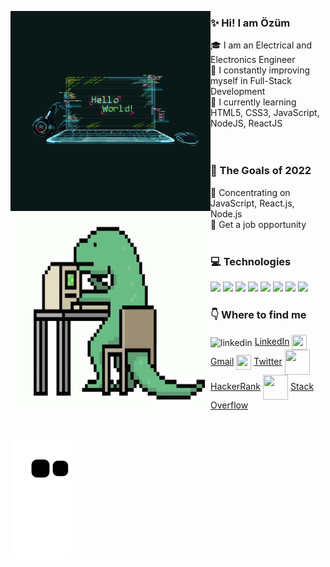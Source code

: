 <!--
**berceou/berceou** is a ✨ _special_ ✨ repository because its `README.md` (this file) appears on your GitHub profile.

Here are some ideas to get you started:

- 🔭 I’m currently working on ...
- 🌱 I’m currently learning ...
- 👯 I’m looking to collaborate on ...
- 🤔 I’m looking for help with ...
- 💬 Ask me about ...
- 📫 How to reach me: ...
- 😄 Pronouns: ...
- ⚡ Fun fact: ...

  
<img height="180em" align="center" src="https://github-readme-stats.vercel.app/api?username=berceou&show_icons=true&locale=en&theme=algolia&include_all_commits=true&count_private=true" alt="mukireus"/> : yüzdeli
### :pushpin: The Goals of 2022  

<code><a target="_blank"><img height="50" src="https://seeklogo.com/images/C/c-logo-1B1817C041-seeklogo.com.png"></a></code>

<img height="100em" align="right" src="https://github-readme-stats.vercel.app/api/top-langs?username=berceou&show_icons=true&locale=en&layout=compact&langs_count=8&theme=algolia" alt="mukireus"/> : language

<code><a target="_blank"><img height="50" src="https://upload.wikimedia.org/wikipedia/commons/e/e9/Amazon_Lambda_architecture_logo.png"></a></code>
<code><a target="_blank"><img height="60" src="https://upload.wikimedia.org/wikipedia/commons/f/fd/DynamoDB.png"></a></code>
-->


<img align="left" src="https://github.com/berceou/berceou/blob/main/hello-world.gif#gh-dark-mode-only" width="320" height="320" /><img align="left" src="https://github.com/berceou/berceou/blob/main/trex-pc.gif#gh-light-mode-only" width="320" height="320" />


### :sparkles: Hi! I am Özüm    
  
 :mortar_board: I am an Electrical and Electronics Engineer  
 :running: I constantly improving myself in Full-Stack Development  
 :beginner: I currently learning HTML5, CSS3, JavaScript, NodeJS, ReactJS  
 <br/>
 <br/>
   
### :pushpin: The Goals of 2022  
:tada: Concentrating on JavaScript, React.js, Node.js  
:tada: Get a job opportunity    
<br/>  
### :computer: Technologies
<code><a target="_blank"><img height="60" src="https://upload.wikimedia.org/wikipedia/commons/thumb/6/61/HTML5_logo_and_wordmark.svg/512px-HTML5_logo_and_wordmark.svg.png"></a></code>
<code><a target="_blank"><img height="60" src="https://upload.wikimedia.org/wikipedia/commons/thumb/d/d5/CSS3_logo_and_wordmark.svg/363px-CSS3_logo_and_wordmark.svg.png"></a></code>
<code><a target="_blank"><img height="50" src="https://upload.wikimedia.org/wikipedia/commons/thumb/b/b2/Bootstrap_logo.svg/512px-Bootstrap_logo.svg.png"></a></code>
<code><a target="_blank"><img height="50" src="https://upload.wikimedia.org/wikipedia/commons/thumb/6/6a/JavaScript-logo.png/240px-JavaScript-logo.png"></a></code>
<code><a target="_blank"><img height="50" src="https://upload.wikimedia.org/wikipedia/commons/thumb/4/47/React.svg/512px-React.svg.png"></a></code>
<code><a target="_blank"><img height="60" src="https://www.vectorlogo.zone/logos/nodejs/nodejs-icon.svg"></a></code>
<code><a target="_blank"><img height="60" src="https://upload.wikimedia.org/wikipedia/commons/thumb/3/3f/Git_icon.svg/97px-Git_icon.svg.png"></a></code>
<code><a target="_blank"><img height="50" src="https://upload.wikimedia.org/wikipedia/commons/thumb/9/9a/Visual_Studio_Code_1.35_icon.svg/512px-Visual_Studio_Code_1.35_icon.svg.png"></a></code>
<br/>
 

### :point_down: Where to find me  
<img align="center" alt="linkedin" width="24px" src="https://raw.githubusercontent.com/peterthehan/peterthehan/master/assets/linkedin.svg"/>   [LinkedIn](www.linkedin.com/in/berce-ozum-uygun) 
<img align="center" height="24" width="24" src="https://upload.wikimedia.org/wikipedia/commons/thumb/7/7e/Gmail_icon_%282020%29.svg/512px-Gmail_icon_%282020%29.svg.png" />   [Gmail](mailto:berceozumm@gmail.com) 
<img align="center" height="24" width="24" src="https://upload.wikimedia.org/wikipedia/commons/thumb/4/4f/Twitter-logo.svg/512px-Twitter-logo.svg.png" />       [Twitter](https://twitter.com/BerceozumU) 
<img align="center" height="40" width="40" src="https://upload.wikimedia.org/wikipedia/commons/thumb/6/65/HackerRank_logo.png/600px-HackerRank_logo.png" />   [HackerRank](https://www.hackerrank.com/berceozumm?hr_r=1) 
<img align="center" height="40" width="40" src="https://upload.wikimedia.org/wikipedia/commons/8/81/Stackoverflow_icon.png" />  [Stack Overflow](https://stackoverflow.com/users/17711029/berce-ozum-uygun)  

</br>

![snake svg](https://github.com/berceou/berceou/blob/output/github-contribution-grid-snake.svg)
  
  

